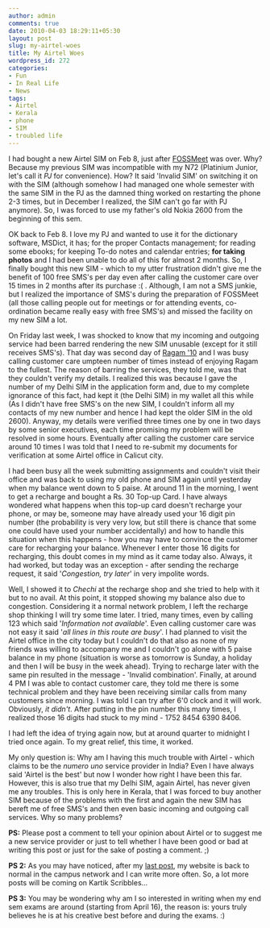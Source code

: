 ```yaml
---
author: admin
comments: true
date: 2010-04-03 18:29:11+05:30
layout: post
slug: my-airtel-woes
title: My Airtel Woes
wordpress_id: 272
categories:
- Fun
- In Real Life
- News
tags:
- Airtel
- Kerala
- phone
- SIM
- troubled life
---
```


I had bought a new Airtel SIM on Feb 8, just after [FOSSMeet](http://fossmeet.in/) was over. Why? Because my previous SIM was incompatible with my N72 (Platinium Junior, let's call it _PJ_ for convenience). How? It said 'Invalid SIM' on switching it on with the SIM (although somehow I had managed one whole semester with the same SIM in the PJ as the damned thing worked on restarting the phone 2-3 times, but in December I realized, the SIM can't go far with PJ anymore). So, I was forced to use my father's old Nokia 2600 from the beginning of this sem.

OK back to Feb 8. I love my PJ and wanted to use it for the dictionary software, MSDict, it has; for the proper Contacts management; for reading some ebooks; for keeping To-do notes and calendar entries; **for taking photos** and I had been unable to do all of this for almost 2 months. So, I finally bought this new SIM - which to my utter frustration didn't give me the benefit of 100 free SMS's per day even after calling the customer care over 15 times in 2 months after its purchase :( . Although, I am not a SMS junkie, but I realized the importance of SMS's during the preparation of FOSSMeet (all those calling people out for meetings or for attending events, co-ordination became really easy with free SMS's) and missed the facility on my new SIM a lot.

On Friday last week, I was shocked to know that my incoming and outgoing service had been barred rendering the new SIM unusable (except for it still receives SMS's). That day was second day of [Ragam '10](http://ragam.org.in/) and I was busy calling customer care umpteen number of times instead of enjoying Ragam to the fullest. The reason of barring the services, they told me, was that they couldn't verify my details. I realized this was because I gave the number of my Delhi SIM in the application form and, due to my complete ignorance of this fact, had kept it (the Delhi SIM) in my wallet all this while (As I didn't have free SMS's on the new SIM, I couldn't inform all my contacts of my new number and hence I had kept the older SIM in the old 2600). Anyway, my details were verified three times one by one in two days by some senior executives, each time promising my problem will be resolved in some hours. Eventually after calling the customer care service around 10 times I was told that I need to re-submit my documents for verification at some Airtel office in Calicut city.

I had been busy all the week submitting assignments and couldn't visit their office and was back to using my old phone and SIM again until yesterday when my balance went down to 5 paise. At around 11 in the morning, I went to get a recharge and bought a Rs. 30 Top-up Card. I have always wondered what happens when this top-up card doesn't recharge your phone, or may be, someone may have already used your 16 digit pin number (the probability is very very low, but still there is chance that some one could have used your number accidentally) and how to handle this situation when this happens - how you may have to convince the customer care for recharging your balance. Whenever I enter those 16 digits for recharging, this doubt comes in my mind as it came today also. Always, it had worked, but today was an exception - after sending the recharge request, it said '_Congestion, try later_' in very impolite words.

Well, I showed it to _Chechi_ at the recharge shop and she tried to help with it but to no avail. At this point, it stopped showing my balance also due to congestion. Considering it a normal network problem, I left the recharge shop thinking I will try some time later. I tried, many times, even by calling 123 which said '_Information not available_'. Even calling customer care was not easy it said '_all lines in this route are busy_'. I had planned to visit the Airtel office in the city today but I couldn't do that also as none of my friends was willing to accompany me and I couldn't go alone with 5 paise balance in my phone (situation is worse as tomorrow is Sunday, a holiday and then I will be busy in the week ahead). Trying to recharge later with the same pin resulted in the message - 'Invalid combination'. Finally, at around 4 PM I was able to contact customer care, they told me there is some technical problem and they have been receiving similar calls from many customers since morning. I was told I can try after 6'0 clock and it will work. Obviously, _it didn't_. After putting in the pin number this many times, I realized those 16 digits had stuck to my mind - 1752 8454 6390 8406.

I had left the idea of trying again now, but at around quarter to midnight I tried once again. To my great relief, this time, it worked.

My only question is: Why am I having this much trouble with Airtel - which claims to be the _numero uno_ service provider in India? Even I have always said 'Airtel is the best' but now I wonder how right I have been this far. However, this is also true that my Delhi SIM, again Airtel, has never given me any troubles. This is only here in Kerala, that I was forced to buy another SIM because of the problems with the first and again the new SIM has bereft me of free SMS's and then even basic incoming and outgoing call services. Why so many problems?

**PS:** Please post a comment to tell your opinion about Airtel or to suggest me a new service provider or just to tell whether I have been good or bad at writing this post or just for the sake of posting a comment. ;)

**PS 2:** As you may have noticed, after my [last post](/post/2010/03/missing-writing-on-the-blog/), my website is back to normal in the campus network and I can write more often. So, a lot more posts will be coming on Kartik Scribbles...

**PS 3:** You may be wondering why am I so interested in writing when my end sem exams are around (starting from April 16), the reason is: yours truly believes he is at his creative best before and during the exams. :)
